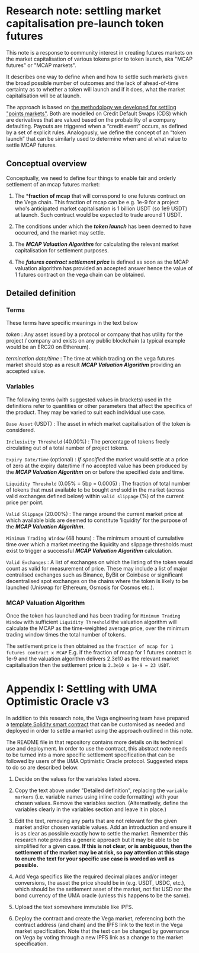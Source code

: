 # Research note: settling market capitalisation pre-launch token futures

This note is a response to community interest in creating futures markets on the market capitalisation of various tokens prior to token launch, aka "MCAP futures" or "MCAP markets".

It describes one way to define when and how to settle such markets given the broad possible number of outcomes and the lack of ahead-of-time certainty as to whether a token will launch and if it does, what the market capitalisation will be at launch.

The approach is based on [the methodology we developed for settling "points markets"](https://github.com/vegaprotocol/research/blob/master/notes/points-markets-settlement.md). Both are modelled on Credit Default Swaps (CDS) which are derivatives that are valued based on the probability of a company defaulting. Payouts are triggered when a “credit event” occurs, as defined by a set of explicit rules. Analogously, we define the concept of an “token launch” that can be similarly used to determine when and at what value to settle MCAP futures.


## Conceptual overview

Conceptually, we need to define four things to enable fair and orderly settlement of an mcap futures market:

1. The ***fraction of mcap** that will correspond to one futures contract on the Vega chain. This fraction of mcap can be e.g. 1e-9 for a project who's anticipated market capitalisation is 1 billion USDT (so 1e9 USDT) at launch. Such contract would be expected to trade around 1 USDT.  

2. The conditions under which the ***token launch*** has been deemed to have occurred, and the market may settle.

3. The ***MCAP Valuation Algorithm*** for calculating the relevant market capitalisation for settlement purposes.

4. The ***futures contract settlement price***  is defined as soon as the MCAP valuation algorithm has provided an accepted answer hence the value of 1 futures contract on the vega chain can be obtained.

 

## Detailed definition

### Terms

These terms have specific meanings in the text below

*token*
: Any asset issued by a protocol or company that has utility for the project / company and exists on any public blockchain (a typical example would be an ERC20 on Ethereum). 

*termination date/time*
: The time at which trading on the vega futures market should stop as a result  ***MCAP Valuation Algorithm*** providing an accepted value.


### Variables

The following terms (with suggested values in brackets) used in the definitions refer to quantities or other parameters that affect the specifics of the product. They may be varied to suit each individual use case.

`Base Asset` (USDT)
: The asset in which market capitalisation of the token is considered.

`Inclusivity Threshold` (40.00%)
: The percentage of tokens freely circulating out of a total number of project tokens.

`Expiry Date/Time` (optional)
: *If specified* the market would settle at a price of zero at the expiry date/time if no accepted value has been produced by the ***MCAP Valuation Algorithm*** on or before the specified date and time.

`Liquidity Threshold` (0.05% = 5bp = 0.0005)
: The fraction of total number of tokens that must available to be bought *and* sold in the market (across valid exchanges defined below) within `valid slippage` (%) of the current price per point.

`Valid Slippage` (20.00%)
: The range around the current market price at which available bids are deemed to constitute ‘liquidity’ for the purpose of the ***MCAP Valuation Algorithm***.

`Minimum Trading Window` (48 hours)
: The minimum amount of cumulative time over which a market meeting the liquidity and slippage thresholds must exist to trigger a successful ***MCAP Valuation Algorithm*** calculation.

`Valid Exchanges`
: A list of exchanges on which the listing of the token would count as valid for measurement of price. These may include a list of major centralised exchanges such as Binance, ByBit or Coinbase or significant decentralised spot exchanges on the chains where the token is likely to be launched (Uniswap for Ethereum, Osmosis for Cosmos etc.).


### MCAP Valuation Algorithm

Once the token has launched and has been trading for `Minimum Trading Window` with sufficient `Liquidity Threshold` the valuation algorithm will calculate the MCAP as the time-weighted average price, over the minimum trading window times the total number of tokens.

The settlement price is then obtained as the `fraction of mcap for 1 futures contract x MCAP` E.g. if the fraction of mcap for 1 futures contract is 1e-9 and the valuation algorithm delivers 2.3e10 as the relevant market capitalisation then the settlement price is `2.3e10 x 1e-9 = 23 USDT`. 


# Appendix I: Settling with UMA Optimistic Oracle v3

In addition to this research note, the Vega engineering team have prepared a [template Solidity smart contract](https://github.com/vegaprotocol/uma-oracle-contract-template) that can be customised as needed and deployed in order to settle a market using the approach outlined in this note.

The README file in that repository contains more details on its technical use and deployment. In order to use the contract, this abstract note needs to be turned into a more specific settlement specification that can be followed by users of the UMA Optimistic Oracle protocol. Suggested steps to do so are described below.

1. Decide on the values for the variables listed above.

2. Copy the text above under "Detailed definition", replacing the `variable markers` (i.e. variable names using inline code formatting) with your chosen values. Remove the variables section. (Alternatively, define the variables clearly in the variables section and leave it in place.)

3. Edit the text, removing any parts that are not relevant for the given market and/or chosen variable values. Add an introduction and ensure it is as clear as possible exactly how to settle the market. Remember this research note provides a generic approach but it may be able to be simplified for a given case. **If this is not clear, or is ambiguous, then the settlement of the market may be at risk, so pay attention at this stage to enure the text for your specific use case is worded as well as possible.**

4. Add Vega specifics like the required decimal places and/or integer conversions, the asset the price should be in (e.g. USDT, USDC, etc.), which should be the settlement asset of the market, not fiat USD nor the bond currency of the UMA oracle (unless this happens to be the same). 

5. Upload the text somewhere immutable like IPFS.

6. Deploy the contract and create the Vega market, referencing both the contract address (and chain) and the IPFS link to the text in the Vega market specification. Note that the text can be changed by governance on Vega by voting through a new IPFS link as a change to the market specification.
